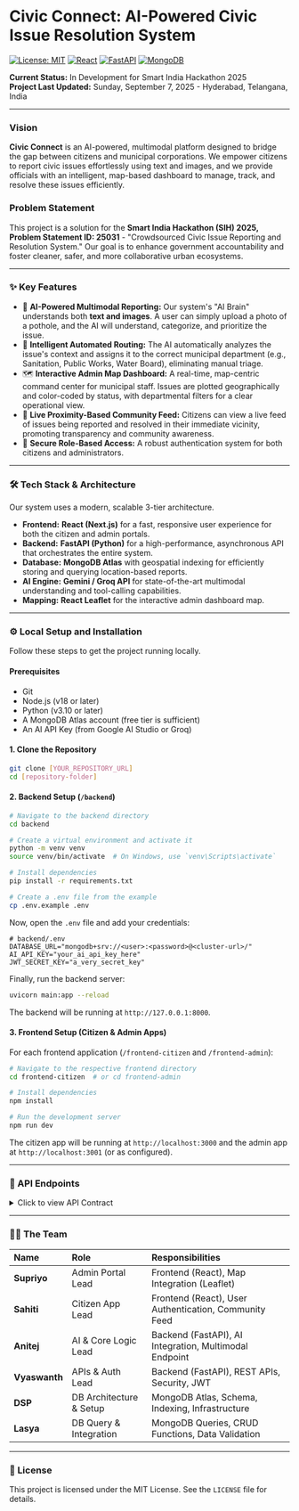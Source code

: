 # Civic Connect: AI-Powered Civic Issue Resolution System

[![License: MIT](https://img.shields.io/badge/License-MIT-yellow.svg)](https://opensource.org/licenses/MIT)
[![React](https://img.shields.io/badge/Frontend-React-blue?logo=react)](https://reactjs.org/)
[![FastAPI](https://img.shields.io/badge/Backend-FastAPI-green?logo=fastapi)](https://fastapi.tiangolo.com/)
[![MongoDB](https://img.shields.io/badge/Database-MongoDB-darkgreen?logo=mongodb)](https://www.mongodb.com/)

**Current Status:** In Development for Smart India Hackathon 2025  
**Project Last Updated:** Sunday, September 7, 2025 - Hyderabad, Telangana, India

---

### Vision

**Civic Connect** is an AI-powered, multimodal platform designed to bridge the gap between citizens and municipal corporations. We empower citizens to report civic issues effortlessly using text and images, and we provide officials with an intelligent, map-based dashboard to manage, track, and resolve these issues efficiently.

### Problem Statement

This project is a solution for the **Smart India Hackathon (SIH) 2025, Problem Statement ID: 25031** - "Crowdsourced Civic Issue Reporting and Resolution System." Our goal is to enhance government accountability and foster cleaner, safer, and more collaborative urban ecosystems.

---

### ✨ Key Features

*   🤖 **AI-Powered Multimodal Reporting:** Our system's "AI Brain" understands both **text and images**. A user can simply upload a photo of a pothole, and the AI will understand, categorize, and prioritize the issue.
*   📍 **Intelligent Automated Routing:** The AI automatically analyzes the issue's context and assigns it to the correct municipal department (e.g., Sanitation, Public Works, Water Board), eliminating manual triage.
*   🗺️ **Interactive Admin Map Dashboard:** A real-time, map-centric command center for municipal staff. Issues are plotted geographically and color-coded by status, with departmental filters for a clear operational view.
*   📰 **Live Proximity-Based Community Feed:** Citizens can view a live feed of issues being reported and resolved in their immediate vicinity, promoting transparency and community awareness.
*   🔐 **Secure Role-Based Access:** A robust authentication system for both citizens and administrators.

---



### 🛠️ Tech Stack & Architecture

Our system uses a modern, scalable 3-tier architecture.

*   **Frontend:** **React (Next.js)** for a fast, responsive user experience for both the citizen and admin portals.
*   **Backend:** **FastAPI (Python)** for a high-performance, asynchronous API that orchestrates the entire system.
*   **Database:** **MongoDB Atlas** with geospatial indexing for efficiently storing and querying location-based reports.
*   **AI Engine:** **Gemini / Groq API** for state-of-the-art multimodal understanding and tool-calling capabilities.
*   **Mapping:** **React Leaflet** for the interactive admin dashboard map.

---

### ⚙️ Local Setup and Installation

Follow these steps to get the project running locally.

#### Prerequisites

*   Git
*   Node.js (v18 or later)
*   Python (v3.10 or later)
*   A MongoDB Atlas account (free tier is sufficient)
*   An AI API Key (from Google AI Studio or Groq)

#### 1. Clone the Repository

```bash
git clone [YOUR_REPOSITORY_URL]
cd [repository-folder]
```

#### 2. Backend Setup (`/backend`)

```bash
# Navigate to the backend directory
cd backend

# Create a virtual environment and activate it
python -m venv venv
source venv/bin/activate  # On Windows, use `venv\Scripts\activate`

# Install dependencies
pip install -r requirements.txt

# Create a .env file from the example
cp .env.example .env
```

Now, open the `.env` file and add your credentials:

```env
# backend/.env
DATABASE_URL="mongodb+srv://<user>:<password>@<cluster-url>/"
AI_API_KEY="your_ai_api_key_here"
JWT_SECRET_KEY="a_very_secret_key"
```

Finally, run the backend server:

```bash
uvicorn main:app --reload
```

The backend will be running at `http://127.0.0.1:8000`.

#### 3. Frontend Setup (Citizen & Admin Apps)

For each frontend application (`/frontend-citizen` and `/frontend-admin`):

```bash
# Navigate to the respective frontend directory
cd frontend-citizen  # or cd frontend-admin

# Install dependencies
npm install

# Run the development server
npm run dev
```

The citizen app will be running at `http://localhost:3000` and the admin app at `http://localhost:3001` (or as configured).

---

### 📖 API Endpoints

<details>
<summary>Click to view API Contract</summary>

| Method | Endpoint                    | Description                           | Auth Req? |
| :----- | :-------------------------- | :------------------------------------ | :-------- |
| **POST** | `/api/auth/signup`          | Register a new citizen user.          | No        |
| **POST** | `/api/auth/login`           | Log in a user (citizen or admin).     | No        |
| **POST** | `/api/reports/smart-create` | Submit a new issue via the AI Brain.  | Citizen   |
| **GET**  | `/api/reports/nearby`       | Get recent reports for the citizen feed.| Citizen   |
| **GET**  | `/api/reports/my-reports`   | Get all reports by the logged-in user.| Citizen   |
| **GET**  | `/api/admin/reports`        | Get reports for the admin map.        | Admin     |
| **PATCH**| `/api/admin/reports/{id}`   | Update the status of a specific report. | Admin     |

</details>

---

### 🧑‍💻 The Team

| Name       | Role                   | Responsibilities                                      |
| :--------- | :--------------------- | :---------------------------------------------------- |
| **Supriyo**  | Admin Portal Lead      | Frontend (React), Map Integration (Leaflet)           |
| **Sahiti**   | Citizen App Lead       | Frontend (React), User Authentication, Community Feed |
| **Anitej**   | AI & Core Logic Lead   | Backend (FastAPI), AI Integration, Multimodal Endpoint|
| **Vyaswanth**| APIs & Auth Lead       | Backend (FastAPI), REST APIs, Security, JWT           |
| **DSP**      | DB Architecture & Setup| MongoDB Atlas, Schema, Indexing, Infrastructure     |
| **Lasya**    | DB Query & Integration | MongoDB Queries, CRUD Functions, Data Validation      |

---

### 📄 License

This project is licensed under the MIT License. See the `LICENSE` file for details.

